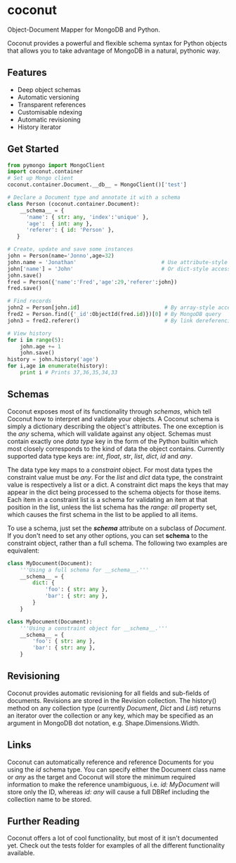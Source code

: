 coconut
=======

Object-Document Mapper for MongoDB and Python. 

Coconut provides a powerful and flexible schema syntax for Python objects that allows you to take advantage of MongoDB in a natural, pythonic way. 

Features
--------

- Deep object schemas
- Automatic versioning
- Transparent references
- Customisable ndexing
- Automatic revisioning
- History iterator

Get Started
-----------
```python
from pymongo import MongoClient
import coconut.container
# Set up Mongo client
coconut.container.Document.__db__ = MongoClient()['test']

# Declare a Document type and annotate it with a schema
class Person (coconut.container.Document):
    __schema__ = {
      'name': { str: any, 'index':'unique' },
      'age':  { int: any },
      'referer': { id: 'Person' },
   }     

# Create, update and save some instances
john = Person(name='Jonno',age=32)
john.name = 'Jonathan'                           # Use attribute-style access
john['name'] = 'John'                            # Or dict-style access
john.save()
fred = Person({'name':'Fred','age':29,'referer':john})
fred.save()     

# Find records
john2 = Person[john.id]                           # By array-style access
fred2 = Person.find({'_id':ObjectId(fred.id)})[0] # By MongoDB query
john3 = fred2.referer()                           # By link dereferencing

# View history
for i in range(5):
    john.age += 1
    john.save()
history = john.history('age')
for i,age in enumerate(history):
    print i # Prints 37,36,35,34,33
```

Schemas
-------

Coconut exposes most of its functionality through *schemas*, which tell Coconut how to interpret and validate your objects. A Coconut schema is simply a dictionary describing the object's attributes. The one exception is the *any* schema, which will validate against any object. Schemas must contain exactly one *data type* key in the form of the Python builtin which most closely corresponds to the kind of data the object contains. Currently supported data type keys are: *int*, *float*, *str*, *list*, *dict*, *id* and *any*.

The data type key maps to a *constraint* object. For most data types the constraint value must be *any*. For the *list* and *dict* data type, the constraint value is respectively a list or a dict. A constraint dict maps the keys that may appear in the dict being processed to the schema objects for those items. Each item in a constraint list is a schema for validating an item at that position in the list, unless the list schema has the *range: all* property set, which causes the first schema in the list to be applied to all items.

To use a schema, just set the *__schema__* attribute on a subclass of *Document*. If you don't need to set any other options, you can set __schema__ to the constraint object, rather than a full schema. The following two examples are equivalent:

```python
class MyDocument(Document):
    '''Using a full schema for __schema__.'''
    __schema__ = {
        dict: {
            'foo': { str: any },
            'bar': { str: any },
        }
    }

class MyDocument(Document):
    '''Using a constraint object for __schema__.'''
    __schema__ = {
        'foo': { str: any },
        'bar': { str: any },
    }
```

Revisioning
-----------

Coconut provides automatic revisioning for all fields and sub-fields of documents. Revisions are stored in the Revision collection. The history() method on any collection type (currently *Document*, *Dict* and *List*) returns an iterator over the collection or any key, which may be specified as an argument in MongoDB dot notation, e.g. Shape.Dimensions.Width.

Links
-----

Coconut can automatically reference and reference Documents for you using the *id* schema type. You can specify either the Document class name or *any* as the target and Coconut will store the minimum required information to make the reference unambiguous, i.e. *id: MyDocument* will store only the ID, whereas *id: any* will cause a full DBRef including the collection name to be stored.

Further Reading
---------------

Coconut offers a lot of cool functionality, but most of it isn't documented yet. Check out the tests folder for examples of all the different functionality available.


